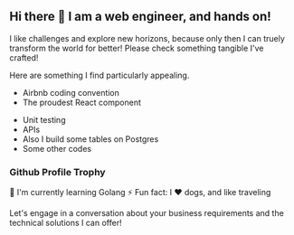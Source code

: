 ## Hi there 👋 I am a web engineer, and hands on!

I like challenges and explore new horizons, because only then I can truely transform the world for better!
Please check something tangible I've crafted!

Here are something I find particularly appealing.

- Airbnb coding convention
- The proudest React component
<script src="https://gist.github.com/WebCrazy003/b731ca10ea017feca8e8756da859bd69.js"></script>
- Unit testing
- APIs
- Also I build some tables on Postgres
- Some other codes

### Github Profile Trophy


🌱 I'm currently learning Golang
⚡ Fun fact: I ❤️ dogs, and like traveling

Let's engage in a conversation about your business requirements and the technical solutions I can offer!

<!--
**WebCrazy003/webcrazy003** is a ✨ _special_ ✨ repository because its `README.md` (this file) appears on your GitHub profile.

Here are some ideas to get you started:

- 🔭 I’m currently working on ...
- 🌱 I’m currently learning ...
- 👯 I’m looking to collaborate on ...
- 🤔 I’m looking for help with ...
- 💬 Ask me about ...
- 📫 How to reach me: ...
- 😄 Pronouns: ...
- ⚡ Fun fact: ...
-->
